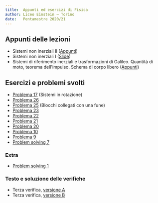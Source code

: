 ```yaml
---
title:  Appunti ed esercizi di Fisica
author: Liceo Einstein – Torino
date:   Pentamestre 2020/21
---
```


## Appunti delle lezioni

* Sistemi non inerziali II ([Appunti](cap04-lec2.pdf))
* Sistemi non inerziali I ([Slide](cap04-lec1.pdf))
* Sistemi di riferimento inerziali e trasformazioni di Galileo. Quantità di moto, teorema dell'impulso. Schema di corpo libero ([Appunti](cap03-lec1.pdf))

## Esercizi e problemi svolti

* [Problema 17](ex/cap04-17.html) (Sistemi in rotazione)
* [Problema 26](ex/cap03-26.html)
* [Problema 25](ex/cap03-25.pdf) (Blocchi collegati con una fune)
* [Problema 23](ex/cap03-23.html)
* [Problema 22](ex/cap03-22.html)
* [Problema 21](ex/cap03-21.html)
* [Problema 20](ex/cap03-20.html)
* [Problema 10](ex/cap03-10.html)
* [Problema 9](ex/cap03-09.html)
* [Problem solving 7](ex/cap03-ps7.html)

### Extra

* [Problem solving 1](ex/cap03-ext1.html)

### Testo e soluzione delle verifiche

* Terza verifica, [versione A](test1a.md)
* Terza verifica, [versione B](test1b.md)
